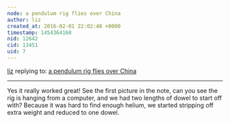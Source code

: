 ```yaml
---
node: a pendulum rig flies over China
author: liz
created_at: 2016-02-01 22:02:48 +0000
timestamp: 1454364168
nid: 12642
cid: 13451
uid: 7
---
```




[liz](../profile/liz) replying to: [a pendulum rig flies over China](../notes/liz/02-01-2016/a-pendulum-rig-flies-over-china)

----
Yes it really worked great! See the first picture in the note, can you see the rig is hanging from a computer, and we had two lengths of dowel to start off with? Because it was hard to find enough helium, we started stripping off extra weight and reduced to one dowel. 